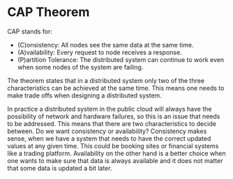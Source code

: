 # CAP Theorem

CAP stands for:
- (C)onsistency: All nodes see the same data at the same time.
- (A)vailability: Every request to node receives a response.
- (P)artition Tolerance: The distributed system can continue to work even when some nodes of the system are failing. 

The theorem states that in a distributed system only two of the three characteristics can be achieved at the same time. This means one needs to make trade offs when designing a distributed system.

In practice a distributed system in the public cloud will always have the possibility of network and hardware failures, so this is an issue that needs to be addressed. This means that there are two characteristics to decide between. Do we want consistency or availability? Consistency makes sense, when we have a system that needs to have the correct updated values at any given time. This could be booking sites or financial systems like a trading platform. Availability on the other hand is a better choice when one wants to make sure that data is always available and it does not matter that some data is updated a bit later.